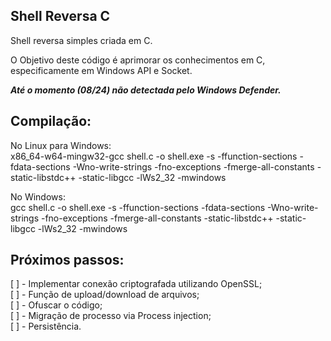 <h2>Shell Reversa C</h2>
<p>Shell reversa simples criada em C.</p>

<p>O Objetivo deste código é aprimorar os conhecimentos em C, especificamente em Windows API e Socket.</p>

<p><i><b>Até o momento (08/24) não detectada pelo Windows Defender.</b></i></p>

<h2>Compilação:</h2>
No Linux para Windows:</br>
x86_64-w64-mingw32-gcc shell.c -o shell.exe -s -ffunction-sections -fdata-sections -Wno-write-strings -fno-exceptions -fmerge-all-constants -static-libstdc++ -static-libgcc -lWs2_32 -mwindows</p>

<p>No Windows:</br>
gcc shell.c -o shell.exe -s -ffunction-sections -fdata-sections -Wno-write-strings -fno-exceptions -fmerge-all-constants -static-libstdc++ -static-libgcc -lWs2_32 -mwindows</p>

<h2>Próximos passos:</h2>
[  ] - Implementar conexão criptografada utilizando OpenSSL;</br>
[  ] - Função de upload/download de arquivos;</br>
[  ] - Ofuscar o código;</br>
[  ] - Migração de processo via Process injection;</br>
[  ] - Persistência.</br>
